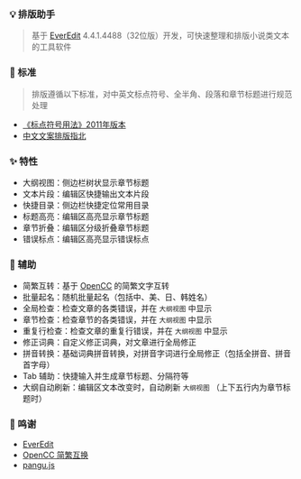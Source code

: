 ### 💡 排版助手

> 基于 [EverEdit](http://www.everedit.cn/) 4.4.1.4488（32位版）开发，可快速整理和排版小说类文本的工具软件


### 💯 标准

> 排版遵循以下标准，对中英文标点符号、全半角、段落和章节标题进行规范处理

- [《标点符号用法》2011年版本](https://baike.baidu.com/item/%E6%A0%87%E7%82%B9%E7%AC%A6%E5%8F%B7%E7%94%A8%E6%B3%95)
- [中文文案排版指北](https://github.com/mzlogin/chinese-copywriting-guidelines)


### ✨ 特性

- 大纲视图：侧边栏树状显示章节标题
- 文本片段：编辑区快捷输出文本片段
- 快捷目录：侧边栏快捷定位常用目录
- 标题高亮：编辑区高亮显示章节标题
- 章节折叠：编辑区分级折叠章节标题
- 错误标点：编辑区高亮显示错误标点


### 💪 辅助

- 简繁互转：基于 [OpenCC](https://github.com/BYVoid/OpenCC) 的简繁文字互转
- 批量起名：随机批量起名（包括中、美、日、韩姓名）
- 全局检查：检查文章的各类错误，并在 `大纲视图` 中显示
- 章节检查：检查章节的各类错误，并在 `大纲视图` 中显示
- 重复行检查：检查文章的重复行错误，并在 `大纲视图` 中显示
- 修正词典：自定义修正词典，对文章进行全局修正
- 拼音转换：基础词典拼音转换，对拼音字词进行全局修正（包括全拼音、拼音首字母）
- Tab 辅助：快捷输入并生成章节标题、分隔符等
- 大纲自动刷新：编辑区文本改变时，自动刷新 `大纲视图` （上下五行内为章节标题时）


### 🙏 鸣谢

- [EverEdit](http://www.everedit.cn/)
- [OpenCC 简繁互换](https://github.com/BYVoid/OpenCC)
- [pangu.js](https://github.com/vinta/pangu.js)
